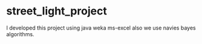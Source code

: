 # street_light_project
I developed this project using java weka ms-excel also we use navies bayes algorithms.
